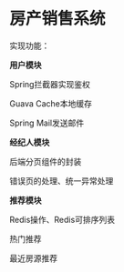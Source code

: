 # 房产销售系统

实现功能：<br>

**用户模块**

Spring拦截器实现鉴权

Guava Cache本地缓存

Spring Mail发送邮件

**经纪人模块**

后端分页组件的封装

错误页的处理、统一异常处理

**推荐模块**

Redis操作、Redis可排序列表

热门推荐

最近房源推荐